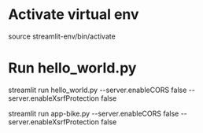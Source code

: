 # Activate virtual env
source streamlit-env/bin/activate

# Run hello_world.py
streamlit run hello_world.py --server.enableCORS false --server.enableXsrfProtection false

streamlit run app-bike.py --server.enableCORS false --server.enableXsrfProtection false